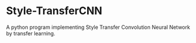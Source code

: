 # Style-TransferCNN

A python program implementing Style Transfer Convolution Neural Network by transfer learning.
